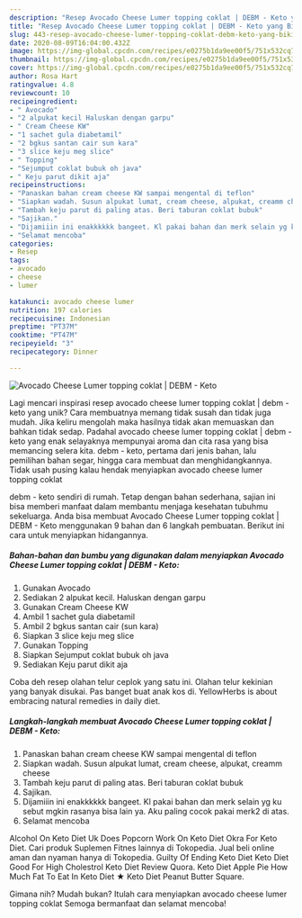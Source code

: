 ```yaml
---
description: "Resep Avocado Cheese Lumer topping coklat | DEBM - Keto yang Bikin Ngiler"
title: "Resep Avocado Cheese Lumer topping coklat | DEBM - Keto yang Bikin Ngiler"
slug: 443-resep-avocado-cheese-lumer-topping-coklat-debm-keto-yang-bikin-ngiler
date: 2020-08-09T16:04:00.432Z
image: https://img-global.cpcdn.com/recipes/e0275b1da9ee00f5/751x532cq70/avocado-cheese-lumer-topping-coklat-debm-keto-foto-resep-utama.jpg
thumbnail: https://img-global.cpcdn.com/recipes/e0275b1da9ee00f5/751x532cq70/avocado-cheese-lumer-topping-coklat-debm-keto-foto-resep-utama.jpg
cover: https://img-global.cpcdn.com/recipes/e0275b1da9ee00f5/751x532cq70/avocado-cheese-lumer-topping-coklat-debm-keto-foto-resep-utama.jpg
author: Rosa Hart
ratingvalue: 4.8
reviewcount: 10
recipeingredient:
- " Avocado"
- "2 alpukat kecil Haluskan dengan garpu"
- " Cream Cheese KW"
- "1 sachet gula diabetamil"
- "2 bgkus santan cair sun kara"
- "3 slice keju meg slice"
- " Topping"
- "Sejumput coklat bubuk oh java"
- " Keju parut dikit aja"
recipeinstructions:
- "Panaskan bahan cream cheese KW sampai mengental di teflon"
- "Siapkan wadah. Susun alpukat lumat, cream cheese, alpukat, creamm cheese"
- "Tambah keju parut di paling atas. Beri taburan coklat bubuk"
- "Sajikan."
- "Dijamiiin ini enakkkkkk bangeet. Kl pakai bahan dan merk selain yg ku sebut mgkin rasanya bisa lain ya. Aku paling cocok pakai merk2 di atas."
- "Selamat mencoba"
categories:
- Resep
tags:
- avocado
- cheese
- lumer

katakunci: avocado cheese lumer 
nutrition: 197 calories
recipecuisine: Indonesian
preptime: "PT37M"
cooktime: "PT47M"
recipeyield: "3"
recipecategory: Dinner

---
```



![Avocado Cheese Lumer topping coklat | DEBM - Keto](https://img-global.cpcdn.com/recipes/e0275b1da9ee00f5/751x532cq70/avocado-cheese-lumer-topping-coklat-debm-keto-foto-resep-utama.jpg)

Lagi mencari inspirasi resep avocado cheese lumer topping coklat | debm - keto yang unik? Cara membuatnya memang tidak susah dan tidak juga mudah. Jika keliru mengolah maka hasilnya tidak akan memuaskan dan bahkan tidak sedap. Padahal avocado cheese lumer topping coklat | debm - keto yang enak selayaknya mempunyai aroma dan cita rasa yang bisa memancing selera kita.
 debm - keto, pertama dari jenis bahan, lalu pemilihan bahan segar, hingga cara membuat dan menghidangkannya. Tidak usah pusing kalau hendak menyiapkan avocado cheese lumer topping coklat 

 debm - keto sendiri di rumah. Tetap dengan bahan sederhana, sajian ini bisa memberi manfaat dalam membantu menjaga kesehatan tubuhmu sekeluarga. Anda bisa membuat Avocado Cheese Lumer topping coklat | DEBM - Keto menggunakan 9 bahan dan 6 langkah pembuatan. Berikut ini cara untuk menyiapkan hidangannya.

<!--inarticleads1-->

##### Bahan-bahan dan bumbu yang digunakan dalam menyiapkan Avocado Cheese Lumer topping coklat | DEBM - Keto:

1. Gunakan  Avocado
1. Sediakan 2 alpukat kecil. Haluskan dengan garpu
1. Gunakan  Cream Cheese KW
1. Ambil 1 sachet gula diabetamil
1. Ambil 2 bgkus santan cair (sun kara)
1. Siapkan 3 slice keju meg slice
1. Gunakan  Topping
1. Siapkan Sejumput coklat bubuk oh java
1. Sediakan  Keju parut dikit aja


Coba deh resep olahan telur ceplok yang satu ini. Olahan telur kekinian yang banyak disukai. Pas banget buat anak kos di. YellowHerbs is about embracing natural remedies in daily diet. 

<!--inarticleads2-->

##### Langkah-langkah membuat Avocado Cheese Lumer topping coklat | DEBM - Keto:

1. Panaskan bahan cream cheese KW sampai mengental di teflon
1. Siapkan wadah. Susun alpukat lumat, cream cheese, alpukat, creamm cheese
1. Tambah keju parut di paling atas. Beri taburan coklat bubuk
1. Sajikan.
1. Dijamiiin ini enakkkkkk bangeet. Kl pakai bahan dan merk selain yg ku sebut mgkin rasanya bisa lain ya. Aku paling cocok pakai merk2 di atas.
1. Selamat mencoba


Alcohol On Keto Diet Uk Does Popcorn Work On Keto Diet Okra For Keto Diet. Cari produk Suplemen Fitnes lainnya di Tokopedia. Jual beli online aman dan nyaman hanya di Tokopedia. Guilty Of Ending Keto Diet Keto Diet Good For High Cholestrol Keto Diet Review Quora. Keto Diet Apple Pie How Much Fat To Eat In Keto Diet ★ Keto Diet Peanut Butter Square. 

Gimana nih? Mudah bukan? Itulah cara menyiapkan avocado cheese lumer topping coklat  Semoga bermanfaat dan selamat mencoba!
